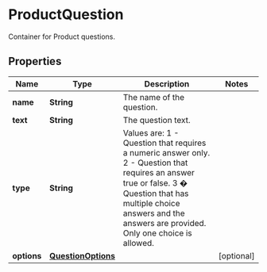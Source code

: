

# ProductQuestion

Container for Product questions.

## Properties

| Name | Type | Description | Notes |
|------------ | ------------- | ------------- | -------------|
|**name** | **String** | The name of the question. |  |
|**text** | **String** | The question text. |  |
|**type** | **String** | Values are: 1 - Question that requires a numeric answer only. 2 - Question that requires an answer true or false. 3 � Question that has multiple choice answers and the answers are provided. Only one choice is allowed. |  |
|**options** | [**QuestionOptions**](QuestionOptions.md) |  |  [optional] |



